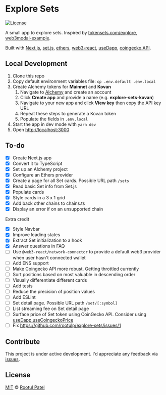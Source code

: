 # Explore Sets

[![License](https://img.shields.io/:license-mit-blue.svg)](https://rootulp.mit-license.org)

A small app to explore sets. Inspired by [tokensets.com/explore](https://www.tokensets.com/explore), [web3modal-example](https://github.com/ChangoMan/web3modal-example).

Built with [Next.js](https://nextjs.org/), [set.js](https://github.com/SetProtocol/set.js), [ethers](https://docs.ethers.io/v5/), [web3-react](https://github.com/NoahZinsmeister/web3-react), [useDapp](https://usedapp.readthedocs.io/en/latest/), [coingecko API](https://www.coingecko.com/api/documentations/v3).

## Local Development
1. Clone this repo
1. Copy default environment variables file: `cp .env.default .env.local`
1. Create Alchemy tokens for **Mainnet** and **Kovan**
    1. Navigate to [Alchemy](https://www.alchemy.com/) and create an account
    1. Click **Create app** and provide a name (e.g. **explore-sets-kovan**)
    1. Navigate to your new app and click **View key** then copy the API key URL
    1. Repeat these steps to generate a Kovan token
    1. Populate the fields in `.env.local`
1. Start the app in dev mode with `yarn dev`
1. Open [http://localhost:3000](http://localhost:3000)

## To-do

- [X] Create Next.js app
- [X] Convert it to TypeScript
- [X] Set up an Alchemy project
- [X] Configure an Ethers provider
- [X] Create a page for all Set cards. Possible URL path `/sets`
- [X] Read basic Set info from Set.js
- [X] Populate cards
- [X] Style cards in a 3 x 1 grid
- [X] Add back other chains to chains.ts
- [X] Display an error if on an unsupported chain

Extra credit

- [X] Style Navbar
- [X] Improve loading states
- [X] Extract Set initialization to a hook
- [X] Answer questions in FAQ
- [ ] Use `@web3-react/network-connector` to provide a default web3 provider when user hasn't connected wallet
- [ ] Add ENS support
- [ ] Make Coingecko API more robust. Getting throttled currently
- [ ] Sort positions based on most valuable in descending order
- [ ] Visually differentiate different cards
- [ ] Add tests
- [ ] Reduce the precision of position values
- [ ] Add ESLint
- [ ] Set detail page. Possible URL path `/set/[:symbol]`
- [ ] List streaming fee on Set detail page
- [ ] Surface price of Set token using CoinGecko API. Consider using [useDapp.useCoingeckoPrice](https://usedapp.readthedocs.io/en/latest/coingecko.html#hooks)
- [ ] Fix https://github.com/rootulp/explore-sets/issues/1

## Contribute

This project is under active development. I'd appreciate any feedback via [issues](https://github.com/rootulp/explore-sets/issues/new).

## License

[MIT](https://rootulp.mit-license.org/) © [Rootul Patel](https://rootulp.com)

